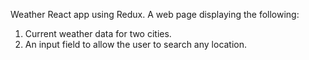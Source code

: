 Weather React app using Redux.
A web page displaying the following:
1. Current weather data for two cities.
2. An input field to allow the user to search any location.

